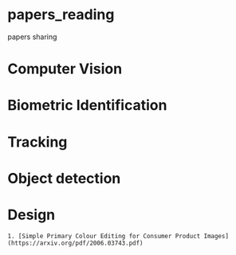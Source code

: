 # papers_reading
papers sharing

# Computer Vision
  # Biometric Identification
  # Tracking
  # Object detection
  # Design
    1. [Simple Primary Colour Editing for Consumer Product Images](https://arxiv.org/pdf/2006.03743.pdf)
    
